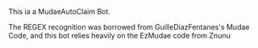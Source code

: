 This ia a MudaeAutoClaim Bot.

The REGEX recognition was borrowed from GuilleDiazFentanes's Mudae Code, and this bot relies heavily on the EzMudae code from Znunu
